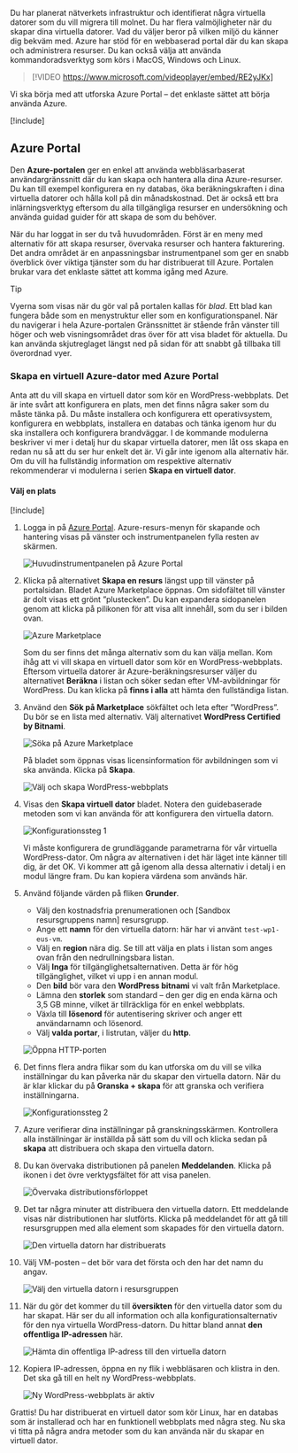 Du har planerat nätverkets infrastruktur och identifierat några virtuella datorer som du vill migrera till molnet. Du har flera valmöjligheter när du skapar dina virtuella datorer. Vad du väljer beror på vilken miljö du känner dig bekväm med. Azure har stöd för en webbaserad portal där du kan skapa och administrera resurser. Du kan också välja att använda kommandoradsverktyg som körs i MacOS, Windows och Linux.

> [!VIDEO https://www.microsoft.com/videoplayer/embed/RE2yJKx]

Vi ska börja med att utforska Azure Portal – det enklaste sättet att börja använda Azure.

[!include[](../../../includes/azure-sandbox-activate.md)]

## <a name="azure-portal"></a>Azure Portal

Den **Azure-portalen** ger en enkel att använda webbläsarbaserat användargränssnitt där du kan skapa och hantera alla dina Azure-resurser. Du kan till exempel konfigurera en ny databas, öka beräkningskraften i dina virtuella datorer och hålla koll på din månadskostnad. Det är också ett bra inlärningsverktyg eftersom du alla tillgängliga resurser en undersökning och använda guidad guider för att skapa de som du behöver.

När du har loggat in ser du två huvudområden. Först är en meny med alternativ för att skapa resurser, övervaka resurser och hantera fakturering. Det andra området är en anpassningsbar instrumentpanel som ger en snabb överblick över viktiga tjänster som du har distribuerat till Azure. Portalen brukar vara det enklaste sättet att komma igång med Azure.

> [!TIP]
> Vyerna som visas när du gör val på portalen kallas för _blad_. Ett blad kan fungera både som en menystruktur eller som en konfigurationspanel. När du navigerar i hela Azure-portalen Gränssnittet är stående från vänster till höger och web visningsområdet dras över för att visa bladet för aktuella. Du kan använda skjutreglaget längst ned på sidan för att snabbt gå tillbaka till överordnad vyer.

### <a name="create-an-azure-vm-with-the-azure-portal"></a>Skapa en virtuell Azure-dator med Azure Portal

Anta att du vill skapa en virtuell dator som kör en WordPress-webbplats. Det är inte svårt att konfigurera en plats, men det finns några saker som du måste tänka på. Du måste installera och konfigurera ett operativsystem, konfigurera en webbplats, installera en databas och tänka igenom hur du ska installera och konfigurera brandväggar. I de kommande modulerna beskriver vi mer i detalj hur du skapar virtuella datorer, men låt oss skapa en redan nu så att du ser hur enkelt det är. Vi går inte igenom alla alternativ här. Om du vill ha fullständig information om respektive alternativ rekommenderar vi modulerna i serien **Skapa en virtuell dator**.

#### <a name="select-a-location"></a>Välj en plats

[!include[](../../../includes/azure-sandbox-regions-first-mention-note.md)]

1. Logga in på [Azure Portal](https://portal.azure.com?azure-portal=true). Azure-resurs-menyn för skapande och hantering visas på vänster och instrumentpanelen fylla resten av skärmen.

    ![Huvudinstrumentpanelen på Azure Portal](../media-draft/3-dashboard-page.png)

1. Klicka på alternativet **Skapa en resurs** längst upp till vänster på portalsidan. Bladet Azure Marketplace öppnas. Om sidofältet till vänster är dolt visas ett grönt ”plustecken”. Du kan expandera sidopanelen genom att klicka på pilikonen för att visa allt innehåll, som du ser i bilden ovan.

    ![Azure Marketplace](../media-draft/3-create-new-resource.png)

    Som du ser finns det många alternativ som du kan välja mellan. Kom ihåg att vi vill skapa en virtuell dator som kör en WordPress-webbplats. Eftersom virtuella datorer är Azure-beräkningsresurser väljer du alternativet **Beräkna** i listan och söker sedan efter VM-avbildningar för WordPress. Du kan klicka på **finns i alla** att hämta den fullständiga listan.

1. Använd den **Sök på Marketplace** sökfältet och leta efter ”WordPress”. Du bör se en lista med alternativ. Välj alternativet **WordPress Certified by Bitnami**.

    ![Söka på Azure Marketplace](../media-draft/3-search-vm-image.png)

    På bladet som öppnas visas licensinformation för avbildningen som vi ska använda. Klicka på **Skapa**.

    ![Välj och skapa WordPress-webbplats](../media-draft/3-create-vm-image.png)

1. Visas den **Skapa virtuell dator** bladet. Notera den guidebaserade metoden som vi kan använda för att konfigurera den virtuella datorn.

    ![Konfigurationssteg 1](../media-draft/3-create-vm-1.png)

    Vi måste konfigurera de grundläggande parametrarna för vår virtuella WordPress-dator. Om några av alternativen i det här läget inte känner till dig, är det OK. Vi kommer att gå igenom alla dessa alternativ i detalj i en modul längre fram. Du kan kopiera värdena som används här.

1. Använd följande värden på fliken **Grunder**.
    - Välj den kostnadsfria prenumerationen och <rgn>[Sandbox resursgruppens namn]</rgn> resursgrupp.
    - Ange ett **namn** för den virtuella datorn: här har vi använt `test-wp1-eus-vm`.
    - Välj en **region** nära dig. Se till att välja en plats i listan som anges ovan från den nedrullningsbara listan.
    - Välj **Inga** för tillgänglighetsalternativen. Detta är för hög tillgänglighet, vilket vi upp i en annan modul.
    - Den **bild** bör vara den **WordPress bitnami** vi valt från Marketplace.
    - Lämna den **storlek** som standard – den ger dig en enda kärna och 3,5 GB minne, vilket är tillräckliga för en enkel webbplats.
    - Växla till **lösenord** för autentisering skriver och anger ett användarnamn och lösenord.
    - Välj **valda portar**, i listrutan, väljer du **http**.

    ![Öppna HTTP-porten](../media-draft/3-open-http-port.png)

1. Det finns flera andra flikar som du kan utforska om du vill se vilka inställningar du kan påverka när du skapar den virtuella datorn. När du är klar klickar du på **Granska + skapa** för att granska och verifiera inställningarna.

    ![Konfigurationssteg 2](../media-draft/3-review-create-vm.png)

1. Azure verifierar dina inställningar på granskningsskärmen. Kontrollera alla inställningar är inställda på sätt som du vill och klicka sedan på **skapa** att distribuera och skapa den virtuella datorn.

1. Du kan övervaka distributionen på panelen **Meddelanden**. Klicka på ikonen i det övre verktygsfältet för att visa panelen.

    ![Övervaka distributionsförloppet](../media-draft/3-deploying.png)

1. Det tar några minuter att distribuera den virtuella datorn. Ett meddelande visas när distributionen har slutförts. Klicka på meddelandet för att gå till resursgruppen med alla element som skapades för den virtuella datorn.

    ![Den virtuella datorn har distribuerats](../media-draft/3-deployment-succeeded.png)

1. Välj VM-posten – det bör vara det första och den har det namn du angav.

    ![Välj den virtuella datorn i resursgruppen](../media-draft/3-open-vm-properties.png)

1. När du gör det kommer du till **översikten** för den virtuella dator som du har skapat. Här ser du all information och alla konfigurationsalternativ för den nya virtuella WordPress-datorn. Du hittar bland annat **den offentliga IP-adressen** här.

    ![Hämta din offentliga IP-adress till den virtuella datorn](../media-draft/3-public-ip-address.png)

11. Kopiera IP-adressen, öppna en ny flik i webbläsaren och klistra in den. Det ska gå till en helt ny WordPress-webbplats.

    ![Ny WordPress-webbplats är aktiv](../media-draft/3-my-new-blog.png)

Grattis! Du har distribuerat en virtuell dator som kör Linux, har en databas som är installerad och har en funktionell webbplats med några steg. Nu ska vi titta på några andra metoder som du kan använda när du skapar en virtuell dator.
